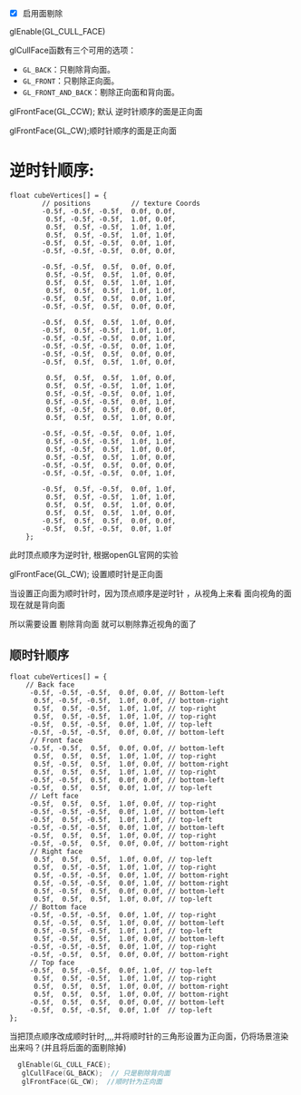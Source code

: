 - [x] 启用面剔除

glEnable(GL_CULL_FACE)

glCullFace函数有三个可用的选项：

- `GL_BACK`：只剔除背向面。
- `GL_FRONT`：只剔除正向面。
- `GL_FRONT_AND_BACK`：剔除正向面和背向面。

glFrontFace(GL_CCW); 默认 逆时针顺序的面是正向面

glFrontFace(GL_CW);顺时针顺序的面是正向面

# 逆时针顺序:

    float cubeVertices[] = {
            // positions          // texture Coords
            -0.5f, -0.5f, -0.5f,  0.0f, 0.0f,
             0.5f, -0.5f, -0.5f,  1.0f, 0.0f,
             0.5f,  0.5f, -0.5f,  1.0f, 1.0f,
             0.5f,  0.5f, -0.5f,  1.0f, 1.0f,
            -0.5f,  0.5f, -0.5f,  0.0f, 1.0f,
            -0.5f, -0.5f, -0.5f,  0.0f, 0.0f,
    
            -0.5f, -0.5f,  0.5f,  0.0f, 0.0f,
             0.5f, -0.5f,  0.5f,  1.0f, 0.0f,
             0.5f,  0.5f,  0.5f,  1.0f, 1.0f,
             0.5f,  0.5f,  0.5f,  1.0f, 1.0f,
            -0.5f,  0.5f,  0.5f,  0.0f, 1.0f,
            -0.5f, -0.5f,  0.5f,  0.0f, 0.0f,
    
            -0.5f,  0.5f,  0.5f,  1.0f, 0.0f,
            -0.5f,  0.5f, -0.5f,  1.0f, 1.0f,
            -0.5f, -0.5f, -0.5f,  0.0f, 1.0f,
            -0.5f, -0.5f, -0.5f,  0.0f, 1.0f,
            -0.5f, -0.5f,  0.5f,  0.0f, 0.0f,
            -0.5f,  0.5f,  0.5f,  1.0f, 0.0f,
    
             0.5f,  0.5f,  0.5f,  1.0f, 0.0f,
             0.5f,  0.5f, -0.5f,  1.0f, 1.0f,
             0.5f, -0.5f, -0.5f,  0.0f, 1.0f,
             0.5f, -0.5f, -0.5f,  0.0f, 1.0f,
             0.5f, -0.5f,  0.5f,  0.0f, 0.0f,
             0.5f,  0.5f,  0.5f,  1.0f, 0.0f,
    
            -0.5f, -0.5f, -0.5f,  0.0f, 1.0f,
             0.5f, -0.5f, -0.5f,  1.0f, 1.0f,
             0.5f, -0.5f,  0.5f,  1.0f, 0.0f,
             0.5f, -0.5f,  0.5f,  1.0f, 0.0f,
            -0.5f, -0.5f,  0.5f,  0.0f, 0.0f,
            -0.5f, -0.5f, -0.5f,  0.0f, 1.0f,
    
            -0.5f,  0.5f, -0.5f,  0.0f, 1.0f,
             0.5f,  0.5f, -0.5f,  1.0f, 1.0f,
             0.5f,  0.5f,  0.5f,  1.0f, 0.0f,
             0.5f,  0.5f,  0.5f,  1.0f, 0.0f,
            -0.5f,  0.5f,  0.5f,  0.0f, 0.0f,
            -0.5f,  0.5f, -0.5f,  0.0f, 1.0f
        };
此时顶点顺序为逆时针, 根据openGL官网的实验

glFrontFace(GL_CW); 设置顺时针是正向面  

当设置正向面为顺时针时，因为顶点顺序是逆时针 ，从视角上来看 面向视角的面现在就是背向面

所以需要设置 剔除背向面 就可以剔除靠近视角的面了



## 顺时针顺序

```
float cubeVertices[] = {
    // Back face
     -0.5f, -0.5f, -0.5f,  0.0f, 0.0f, // Bottom-left
      0.5f, -0.5f, -0.5f,  1.0f, 0.0f, // bottom-right
      0.5f,  0.5f, -0.5f,  1.0f, 1.0f, // top-right
      0.5f,  0.5f, -0.5f,  1.0f, 1.0f, // top-right
     -0.5f,  0.5f, -0.5f,  0.0f, 1.0f, // top-left
     -0.5f, -0.5f, -0.5f,  0.0f, 0.0f, // bottom-left
     // Front face
     -0.5f, -0.5f,  0.5f,  0.0f, 0.0f, // bottom-left
      0.5f,  0.5f,  0.5f,  1.0f, 1.0f, // top-right
      0.5f, -0.5f,  0.5f,  1.0f, 0.0f, // bottom-right
      0.5f,  0.5f,  0.5f,  1.0f, 1.0f, // top-right
     -0.5f, -0.5f,  0.5f,  0.0f, 0.0f, // bottom-left
     -0.5f,  0.5f,  0.5f,  0.0f, 1.0f, // top-left
     // Left face
     -0.5f,  0.5f,  0.5f,  1.0f, 0.0f, // top-right
     -0.5f, -0.5f, -0.5f,  0.0f, 1.0f, // bottom-left
     -0.5f,  0.5f, -0.5f,  1.0f, 1.0f, // top-left
     -0.5f, -0.5f, -0.5f,  0.0f, 1.0f, // bottom-left
     -0.5f,  0.5f,  0.5f,  1.0f, 0.0f, // top-right
     -0.5f, -0.5f,  0.5f,  0.0f, 0.0f, // bottom-right
     // Right face
      0.5f,  0.5f,  0.5f,  1.0f, 0.0f, // top-left
      0.5f,  0.5f, -0.5f,  1.0f, 1.0f, // top-right
      0.5f, -0.5f, -0.5f,  0.0f, 1.0f, // bottom-right
      0.5f, -0.5f, -0.5f,  0.0f, 1.0f, // bottom-right
      0.5f, -0.5f,  0.5f,  0.0f, 0.0f, // bottom-left
      0.5f,  0.5f,  0.5f,  1.0f, 0.0f, // top-left
     // Bottom face
     -0.5f, -0.5f, -0.5f,  0.0f, 1.0f, // top-right
      0.5f, -0.5f,  0.5f,  1.0f, 0.0f, // bottom-left
      0.5f, -0.5f, -0.5f,  1.0f, 1.0f, // top-left
      0.5f, -0.5f,  0.5f,  1.0f, 0.0f, // bottom-left
     -0.5f, -0.5f, -0.5f,  0.0f, 1.0f, // top-right
     -0.5f, -0.5f,  0.5f,  0.0f, 0.0f, // bottom-right
     // Top face
     -0.5f,  0.5f, -0.5f,  0.0f, 1.0f, // top-left
      0.5f,  0.5f, -0.5f,  1.0f, 1.0f, // top-right
      0.5f,  0.5f,  0.5f,  1.0f, 0.0f, // bottom-right
      0.5f,  0.5f,  0.5f,  1.0f, 0.0f, // bottom-right
     -0.5f,  0.5f,  0.5f,  0.0f, 0.0f, // bottom-left
     -0.5f,  0.5f, -0.5f,  0.0f, 1.0f  // top-left
};
```

当把顶点顺序改成顺时针时,,,,并将顺时针的三角形设置为正向面，仍将场景渲染出来吗？(并且将后面的面剔除掉)

```c++
  glEnable(GL_CULL_FACE);
   glCullFace(GL_BACK);  // 只是剔除背向面
   glFrontFace(GL_CW);  //顺时针为正向面
```

